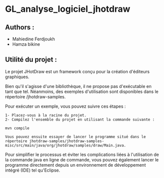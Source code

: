 # GL_analyse_logiciel_jhotdraw



## Authors :
- Mahiedine Ferdjoukh
- Hamza bikine



## Utilité du projet : 

Le projet JHotDraw est un framework conçu pour la création d'éditeurs graphiques.

Bien qu'il s'agisse d'une bibliothèque, il ne propose pas d'exécutable en tant que tel. Néanmoins, des exemples d'utilisation sont disponibles dans le répertoire /jhotdraw-samples.

Pour exécuter un exemple, vous pouvez suivre ces étapes :

    1- Placez-vous à la racine du projet.
    2- Compilez l'ensemble du projet en utilisant la commande suivante :
    
```
mvn compile
```

    Vous pouvez ensuite essayer de lancer le programme situé dans le répertoire jhotdraw-samples/jhotdraw-samples-misc/src/main/java/org/jhotdraw/samples/draw/Main.java.

Pour simplifier le processus et éviter les complications liées à l'utilisation de la commande java en ligne de commande, vous pouvez également lancer le programme directement depuis un environnement de développement intégré (IDE) tel qu'Eclipse.












